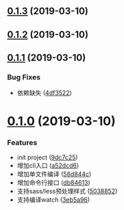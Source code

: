 ## [0.1.3](https://github.com/whinc/mina-cli/compare/v0.1.2...v0.1.3) (2019-03-10)



## [0.1.2](https://github.com/whinc/mina-cli/compare/v0.1.1...v0.1.2) (2019-03-10)



## [0.1.1](https://github.com/whinc/mina-cli/compare/v0.1.0...v0.1.1) (2019-03-10)


### Bug Fixes

* 依赖缺失 ([4df3522](https://github.com/whinc/mina-cli/commit/4df3522))



# [0.1.0](https://github.com/whinc/mina-cli/compare/9dc7c25...v0.1.0) (2019-03-10)


### Features

* init project ([9dc7c25](https://github.com/whinc/mina-cli/commit/9dc7c25))
* 增加cli入口 ([a52dcd6](https://github.com/whinc/mina-cli/commit/a52dcd6))
* 增加单文件编译 ([56d844c](https://github.com/whinc/mina-cli/commit/56d844c))
* 增加命令行接口 ([db84613](https://github.com/whinc/mina-cli/commit/db84613))
* 支持sass/less预处理样式 ([5038852](https://github.com/whinc/mina-cli/commit/5038852))
* 支持编译watch ([3eb5a96](https://github.com/whinc/mina-cli/commit/3eb5a96))



